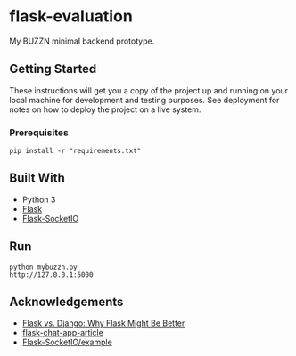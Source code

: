 # flask-evaluation
My BUZZN minimal backend prototype.

## Getting Started
These instructions will get you a copy of the project up and running on your local machine for development and testing purposes. See deployment for notes on how to deploy the project on a live system.

### Prerequisites
```
pip install -r "requirements.txt"
```

## Built With 
* Python 3
* [Flask](https://github.com/pallets/flask)
* [Flask-SocketIO](https://github.com/miguelgrinberg/Flask-SocketIO)

## Run 
```
python mybuzzn.py
http://127.0.0.1:5000
```

## Acknowledgements
* [Flask vs. Django: Why Flask Might Be Better](https://www.codementor.io/garethdwyer/flask-vs-django-why-flask-might-be-better-4xs7mdf8v)
* [flask-chat-app-article](https://github.com/samhita-alla/flask-chat-app-article)
* [Flask-SocketIO/example](https://github.com/miguelgrinberg/Flask-SocketIO/tree/master/example)

